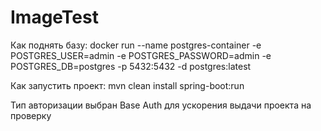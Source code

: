 # ImageTest

Как поднять базу: docker run --name postgres-container -e POSTGRES_USER=admin -e POSTGRES_PASSWORD=admin -e POSTGRES_DB=postgres -p 5432:5432 -d postgres:latest

Как запустить проект: mvn clean install spring-boot:run

Тип авторизации выбран Base Auth для ускорения выдачи проекта на проверку

